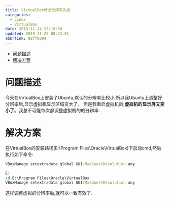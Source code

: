 ```yaml
---
title: VirtualBox修复分辨率失效
categories: 
  - Linux
  - VirtualBox
date: 2019-11-24 23:19:58
updated: 2019-11-25 00:22:01
abbrlink: 88ff8084
---
```

<div id='my_toc'>

- [问题描述](/blog/88ff8084/#问题描述)
- [解决方案](/blog/88ff8084/#解决方案)

</div>
<!--more-->
<script>if (navigator.platform.toLowerCase() == 'win32'){document.getElementById('my_toc').style.display = 'none';}</script>

<!--end-->
# 问题描述
今天在VirtualBox上安装了Ubuntu,默认的分辨率比较小,所以我Ubuntu上调整好分辨率后,显示虚拟机显示区域变大了。
但是我重启虚拟机后,**虚拟机的显示屏又变小了**。我总不可能每次都调整虚拟机的的分辨率.
# 解决方案
在VirtualBox的安装路径(E:\Program Files\Oracle\VirtualBox)下启动cmd,然后执行如下命令:
```cmd
VBoxManage setextradata global GUI/MaxGuestResolution any
```
```cmd
E:
cd E:\Program Files\Oracle\VirtualBox
VBoxManage setextradata global GUI/MaxGuestResolution any
```
这样调整虚拟的分辨率后,就可以一致有效了.
